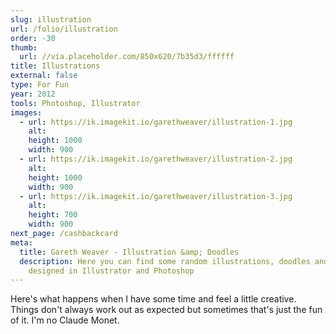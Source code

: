 ```yaml
---
slug: illustration
url: /folio/illustration
order: -30
thumb:
  url: //via.placeholder.com/850x620/7b35d3/ffffff
title: Illustrations
external: false
type: For Fun
year: 2012
tools: Photoshop, Illustrator
images:
  - url: https://ik.imagekit.io/garethweaver/illustration-1.jpg
    alt:
    height: 1000
    width: 900
  - url: https://ik.imagekit.io/garethweaver/illustration-2.jpg
    alt:
    height: 1000
    width: 900
  - url: https://ik.imagekit.io/garethweaver/illustration-3.jpg
    alt:
    height: 700
    width: 900
next_page: /cashbackcard
meta:
  title: Gareth Weaver - Illustration &amp; Doodles
  description: Here you can find some random illustrations, doodles and art
    designed in Illustrator and Photoshop
---
```

Here's what happens when I have some time and feel a little creative.
Things don't always work out as expected but sometimes that's just the fun of
it. I'm no Claude Monet.
